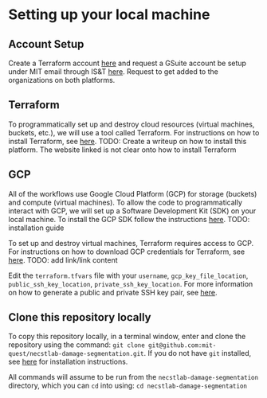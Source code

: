 # Setting up your local machine

## Account Setup
Create a Terraform account [here](https://app.terraform.io/app) and request a GSuite account be setup under MIT email through IS&T [here](https://ist.mit.edu/g-suite/request). 
Request to get added to the organizations on both platforms.

## Terraform

To programmatically set up and destroy cloud resources (virtual machines, buckets, etc.), we will use a tool called Terraform. For instructions on how to install Terraform, see [here](https://app.terraform.io/app). TODO: Create a writeup on how to install this platform. The website linked is not clear onto how to install Terraform

## GCP

All of the workflows use Google Cloud Platform (GCP) for storage (buckets) and compute (virtual machines). To allow the code to programmatically interact with GCP, we will set up a Software Development Kit (SDK) on your local machine. To install the GCP SDK follow the instructions [here](https://cloud.google.com/sdk/docs/quickstarts?authuser=2). TODO: installation guide

To set up and destroy virtual machines, Terraform requires access to GCP. For instructions on how to download GCP credentials for Terraform, see [here](). TODO: add link/link content

Edit the `terraform.tfvars` file with your `username`, `gcp_key_file_location`, `public_ssh_key_location`, `private_ssh_key_location`. For more information on how to generate a public and private SSH key pair, see [here](https://help.github.com/en/articles/generating-a-new-ssh-key-and-adding-it-to-the-ssh-agent).

## Clone this repository locally

To copy this repository locally, in a terminal window, enter and clone the repository using the command: `git clone git@github.com:mit-quest/necstlab-damage-segmentation.git`. If you do not have `git` installed, see [here](https://git-scm.com/book/en/v2/Getting-Started-Installing-Git) for installation instructions.

All commands will assume to be run from the `necstlab-damage-segmentation` directory, which you can `cd` into using: `cd necstlab-damage-segmentation`
